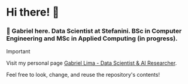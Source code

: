 # Hi there! :bowling:

### :scroll: Gabriel here. Data Scientist at Stefanini. BSc in Computer Engineering and MSc in Applied Computing (in progress). 

> [!IMPORTANT]
> Visit my personal page <a href="https://gabrielmotablima.github.io/" target="_blank">Gabriel Lima - Data Scientist & AI Researcher</a>.
> 
> Feel free to look, change, and reuse the repository's contents! 
